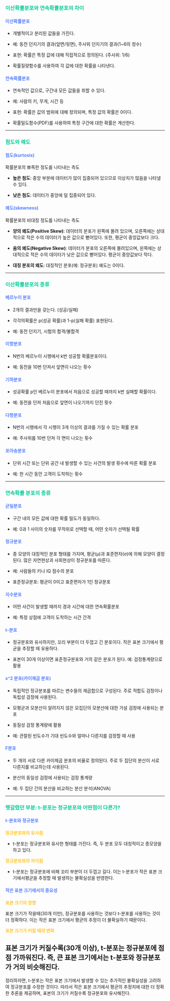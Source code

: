 ### <span style = "color: #04CA96">  이산확률분포와 연속확률분포의 차이
#### <span style = "color: #557FFF">이산확률분포 
- 개별적이고 분리된 값들을 가진다. 

- 예: 동전 던지기의 결과(앞면/뒷면), 주사위 던지기의 결과(1~6의 정수)

- 표현: 확률은 특정 값에 대해 직접적으로 정의된다. (주사위: 1/6)

- 확률질량함수를 사용하여 각 값에 대한 확률을 나타낸다.

#### <span style = "color: #557FFF">연속확률분포
- 연속적인 값으로, 구간내 모든 값들을 취할 수 있다.

- 예: 사람의 키, 무게, 시간 등

- 표현: 확률은 값의 범위에 대해 정의되며, 특정 값의 확률은 0이다. 

- 확률밀도함수(PDF)를 사용하여 특정 구간에 대한 확률은 계산한다.
---
### <span style = "color: #04CA96">  첨도와 왜도
#### <span style = "color: #557FFF">첨도(kurtosis)
확률분포의 뾰족한 정도를 나타내는 측도
- **높은 첨도**: 중앙 부분에 데이터가 많이 집중되어 있으므로 이상치가 많음을 나타낼 수 있다.

- **낮은 첨도**: 데이터가 중앙에 덜 집중되어 있다.

#### <span style = "color: #557FFF">왜도(skewness)
확률분포의 비대칭 정도를 나타내는 측도
  
- **양의 왜도(Positive Skew)**: 데이터의 분포가 왼쪽에 몰려 있으며, 오른쪽에는 상대적으로 적은 수의 데이터가 높은 값으로 뻗어있다. 또한, 평균이 중앙값보다 크다.


  
- **음의 왜도(Negative Skew)**: 데이터가 분포의 오른쪽에 몰려있으며, 왼쪽에는 상대적으로 적은 수의 데이터가 낮은 값으로 뻗어있다. 평균이 중앙값보다 작다. 
  

- **대칭 분포의 왜도**: 대칭적인 분포(예: 정규분포) 왜도는 0이다.
---
### <span style = "color: #04CA96">  이산확률분포의 종류
#### <span style = "color: #557FFF">베르누이 분포
- 2개의 결과만을 갖는다. (성공/실패)

- 각각의확률은 p(성공 확률)과 1-p(실패 확률) 표현된다.
- 예: 동전 던지기, 시험의 합격/불합격
#### <span style = "color: #557FFF">이항분포
- N번의 베르누이 시행에서 k번 성공할 확률분포이다.

- 예: 동전을 10번 던져서 앞면이 나오는 횟수
#### <span style = "color: #557FFF">기하분포
- 성공확률 p인 베르누이 분포에서 처음으로 성공할 때까지 k번 실패할 확률이다.

- 예: 동전을 던져 처음으로 앞면이 나오기까지 던진 횟수
#### <span style = "color: #557FFF">다항분포
- N번의 시행에서 각 시행이 3개 이상의 결과를 가질 수 있는 확률 분포

- 예: 주사위를 10번 던져 각 면이 나오는 횟수
#### <span style = "color: #557FFF">포아송분포
- 단위 시간 또는 단위 공간 내 발생할 수 있는 사건의 발생 횟수에 따른 확률 분포

- 예: 한 시간 동안 고객이 도착하는 횟수
---
### <span style = "color: #04CA96">  연속확률 분포의 종류
#### <span style = "color: #557FFF">균일분포
- 구간 내의 모든 값에 대한 확률 밀도가 동일하다.

- 예: 0과 1 사이의 숫자를 무작위로 선택할 때, 어떤 숫자가 선택될 확률
#### <span style = "color: #557FFF">정규분포
- 종 모양의 대칭적인 분포 형태를 가지며, 평균(μ)과 표준편차(σ)에 의해 모양이 결정된다. 많은 자연현상과 사회현상이 정규분포를 따른다.

- 예: 사람들의 키나 IQ 점수의 분포

- 표준정규분포: 평균이 0이고 표준편차가 1인 정규분포
#### <span style = "color: #557FFF">지수분포
- 어떤 사건이 발생할 때까지 경과 시간에 대한 연속확률분포

- 예: 특정 상점에 고객이 도착하는 시간 간격
#### <span style = "color: #557FFF">t-분포
- 정규분포와 유사하지만, 꼬리 부분이 더 두껍고 긴 분포이다. 작은 표본 크기에서 평균을 추정할 때 유용하다. 

- 표본이 30개 이상이면 표준정규분포와 거의 같은 분포가 된다.
예: 검정통계량으로 활용
#### <span style = "color: #557FFF">x^2 분포(카이제곱 분포)
- 독립적인 정규분포를 따르는 변수들의 제곱합으로 구성된다. 주로 적합도 검정이나 독립성 검정에 사용된다.
- 모평균과 모분산이 알려지지 않은 모집단의 모분산에 대한 가설 검정에 사용되는 분포

- 동질성 검정 통계량에 활용
- 예: 관찰된 빈도수가 기대 빈도수와 얼마나 다른지를 검정할 때 사용
#### <span style = "color: #557FFF">F분포
- 두 개의 서로 다른 카이제곱 분포의 비율로 정의된다. 주로 두 집단의 분산이 서로 다른지를 비교하는데 사용된다.

- 분산의 동일성 검정에 사용되는 검정 통계량
- 예: 두 집단 간의 분산을 비교하는 분산 분석(ANOVA)

---
### <span style = "color: #04CA96">  헷갈렸던 부분: t-분포는 정규분포와 어떤점이 다른가?
#### <span style = "color: #557FFF">t-분포와 정규분포
<span style = "color: #FFC530">**정규분포와의 유사점**
- t-분포는 정규분포와 유사한 형태를 가진다. 즉, 두 분포 모두 대칭적이고 종모양을 하고 있다.
  
<span style = "color: #FFC530">**정규분포와의 차이점**
- t-분포는 정규분포에 비해 꼬리 부분이 더 두껍고 길다. 이는 t-분포가 작은 표본 크기에서평균을 추정할 때 발생하는 불확실성을 반영한다.

#### <span style = "color: #557FFF">작은 표본 크기에서의 중요성
<span style = "color: #FFC530">**표본 크기의 영향**
  
표본 크기가 작을때(30개 미만), 정규분포를 사용하는 것보다 t-분포를 사용하는 것이 더 정확하다. 이는 작은 표본 크기에서 평균의 추정이 더 불확실하기 때문이다.
  
<span style = "color: #FFC530">**표본 크기가 커질 때의 변화**
  
표본 크기가 커질수록(30개 이상), t-분포는 정규분포에 점점 가까워진다. 즉, 큰 표본 크기에서는 t-분포와 정규분포가 거의 비슷해진다.
--- 
정리하자면, t-분포는 작은 표본 크기에서 발생할 수 있는 추가적인 불확실성을 고려하여 정규분포를 수정한 것이다. 따라서 작은 표본 크기에서 평균의 추정치에 대한 더 정확한 추론을 제공하며, 표본의 크기가 커질수록 정규분포와 유사해진다.

